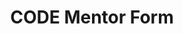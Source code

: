 ---
title: CODE Mentor Form
redirect_to: https://docs.google.com/forms/d/e/1FAIpQLScf6OshbbLy-widFmSAeGXB7DRmR4U2bkyN6WJZoR7NLMBajw/viewform
redirect_from: 
  - /CODEMentorForm2223
  - /codementorform2223
---